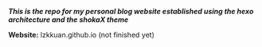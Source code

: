 ***This is the repo for my personal blog website established using the hexo architecture and the shokaX theme***

**Website:** lzkkuan.github.io (not finished yet)
